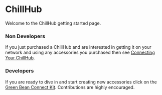 # ChillHub

Welcome to the ChillHub getting started page. 

### Non Developers ###
If you just purchased a ChillHub and are interested in getting it on your network and using any accessories you purchased then see [Connecting Your ChillHub](https://firstbuild.com/mylescaley/chillhub/discussion/topic/getting-started-non-developer/4663/). 
### Developers ###
If you are ready to dive in and start creating new accessories click on the [Green Bean Connect Kit](https://firstbuild.com/mylescaley/green-bean-connect-kit). Contributions are highly encouraged. 



